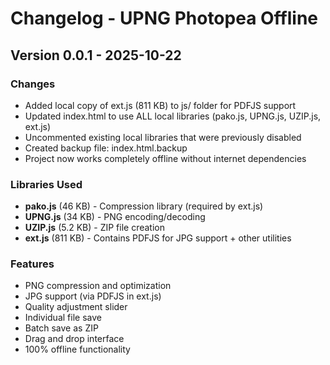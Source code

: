 # Changelog - UPNG Photopea Offline

## Version 0.0.1 - 2025-10-22

### Changes
- Added local copy of ext.js (811 KB) to js/ folder for PDFJS support
- Updated index.html to use ALL local libraries (pako.js, UPNG.js, UZIP.js, ext.js)
- Uncommented existing local libraries that were previously disabled
- Created backup file: index.html.backup
- Project now works completely offline without internet dependencies

### Libraries Used
- **pako.js** (46 KB) - Compression library (required by ext.js)
- **UPNG.js** (34 KB) - PNG encoding/decoding
- **UZIP.js** (5.2 KB) - ZIP file creation
- **ext.js** (811 KB) - Contains PDFJS for JPG support + other utilities

### Features
- PNG compression and optimization
- JPG support (via PDFJS in ext.js)
- Quality adjustment slider
- Individual file save
- Batch save as ZIP
- Drag and drop interface
- 100% offline functionality
